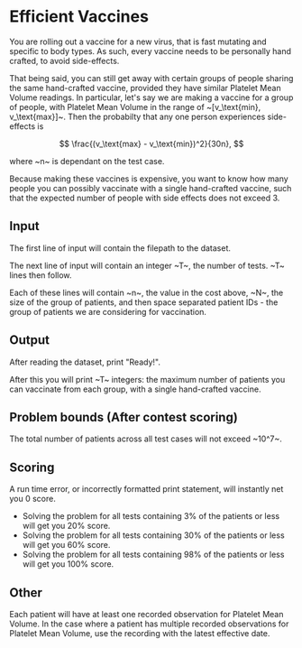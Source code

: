 # Efficient Vaccines

You are rolling out a vaccine for a new virus, that is fast mutating and specific to body types. As such, every vaccine needs to be personally hand crafted, to avoid side-effects.

That being said, you can still get away with certain groups of people sharing the same hand-crafted vaccine, provided they have similar Platelet Mean Volume readings. In particular, let's say we are making a vaccine for a group of people, with Platelet Mean Volume in the range of ~[v_\text{min}, v_\text{max}]~. Then the probabilty that any one person experiences side-effects is 

$$
    \frac{(v_\text{max} - v_\text{min})^2}{30n},
$$

where ~n~ is dependant on the test case.

Because making these vaccines is expensive, you want to know how many people you can possibly vaccinate with a single hand-crafted vaccine, such that the expected number of people with side effects does not exceed 3.

## Input

The first line of input will contain the filepath to the dataset.

The next line of input will contain an integer ~T~, the number of tests. ~T~ lines then follow. 

Each of these lines will contain ~n~, the value in the cost above, ~N~, the size of the group of patients, and then space separated patient IDs - the group of patients we are considering for vaccination.

## Output

After reading the dataset, print "Ready!".

After this you will print ~T~ integers: the maximum number of patients you can vaccinate from each group, with a single hand-crafted vaccine.

## Problem bounds (After contest scoring)

The total number of patients across all test cases will not exceed ~10^7~.

## Scoring

A run time error, or incorrectly formatted print statement, will instantly net you 0 score.

* Solving the problem for all tests containing 3% of the patients or less will get you 20% score.
* Solving the problem for all tests containing 30% of the patients or less will get you 60% score.
* Solving the problem for all tests containing 98% of the patients or less will get you 100% score.

## Other

Each patient will have at least one recorded observation for Platelet Mean Volume.
In the case where a patient has multiple recorded observations for Platelet Mean Volume, use the recording with the latest effective date.
